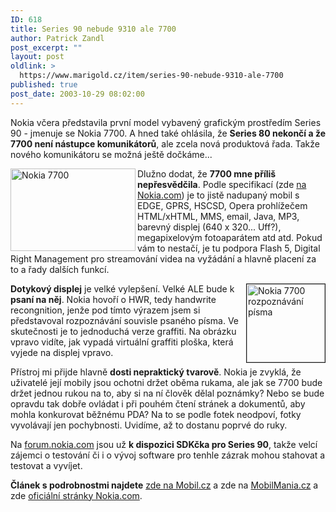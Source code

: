 ```yaml
---
ID: 618
title: Series 90 nebude 9310 ale 7700
author: Patrick Zandl
post_excerpt: ""
layout: post
oldlink: >
  https://www.marigold.cz/item/series-90-nebude-9310-ale-7700
published: true
post_date: 2003-10-29 08:02:00
---
```

<p>
Nokia včera představila první model vybavený grafickým prostředím Series 90 - jmenuje se Nokia 7700. A hned také ohlásila, že <STRONG>Series 80 nekončí a že 7700 není nástupce komunikátorů</STRONG>, ale zcela nová produktová řada. Takže nového komunikátoru se možná ještě dočkáme...</p>

<p>
<IMG height=132 alt="Nokia 7700" src="/wp-content/uploads/nokia7700.jpg" width=200 align=left>Dlužno dodat, že <STRONG>7700 mne příliš nepřesvědčila</STRONG>. Podle specifikací (zde <A href="http://www.nokia.com/nokia/0,8764,47563,00.html" target=_blank>na Nokia.com</A>) je to jistě nadupaný mobil s EDGE, GPRS, HSCSD, Opera prohlížečem HTML/xHTML, MMS, email, Java, MP3, barevný displej (640 x 320... Uff?), megapixelovým fotoaparátem atd atd. Pokud vám to nestačí, je tu podpora Flash 5, Digital Right Management pro streamování videa na vyžádání a hlavně placení za to a řady dalších funkcí. </p>

<p>
<IMG height=125 alt="Nokia 7700 rozpoznávání písma" src="http://www.mobil.cz/obrazek/nokia7700-hwr.jpg" width=125 align=right border=1><STRONG>Dotykový displej</STRONG> je velké vylepšení. Velké ALE bude k <STRONG>psaní na něj</STRONG>. Nokia hovoří o HWR, tedy handwrite recongnition, jenže pod tímto výrazem jsem si představoval rozpoznávání souvisle psaného písma. Ve skutečnosti je to jednoduchá verze graffiti. Na obrázku vpravo vidíte, jak vypadá virtuální graffiti ploška, která vyjede na displej vpravo. </p>

<p>
Přístroj mi přijde hlavně <STRONG>dosti nepraktický tvarově</STRONG>. Nokia je zvyklá, že uživatelé její mobily jsou ochotni držet oběma rukama, ale jak se 7700 bude držet jednou rukou na to, aby si na ní člověk dělal poznámky? Nebo se bude opravdu tak dobře ovládat i při pouhém čtení stránek a dokumentů, aby mohla konkurovat běžnému PDA? Na to se podle fotek neodpoví, fotky vyvolávají jen pochybnosti. Uvidíme, až to dostanu poprvé do ruky. </p>

<p>
Na <A href="http://forum.nokia.com/" target=_blank>forum.nokia.com</A> jsou už <STRONG>k dispozici SDKčka pro Series 90</STRONG>, takže velcí zájemci o testování či i o vývoj software pro tenhle zázrak mohou stahovat a testovat a vyvíjet. </p>

<p>
<STRONG>Článek s podrobnostmi&#160;najdete</STRONG> <A href="http://mobil.idnes.cz/mobilni_komunikace/mobilni_telefony/abecedni_prehled_mt/nokia/nokia7700031028.html" target=_blank>zde na Mobil.cz</A> a zde na <A href="http://www.mobilmania.cz/Mobilnitelefony/Ar.asp?ARI=105573&amp;CAI=2103" target=_blank>MobilMania.cz</A> a zde <A href="http://www.nokia.com/nokia/0,8764,47550,00.html" target=_blank>oficiální stránky Nokia.com</A>.</p>
